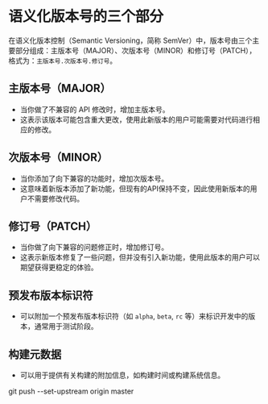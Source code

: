 # 语义化版本号的三个部分

在语义化版本控制（Semantic Versioning，简称 SemVer）中，版本号由三个主要部分组成：主版本号（MAJOR）、次版本号（MINOR）和修订号（PATCH），格式为：`主版本号.次版本号.修订号`。

## 主版本号（MAJOR）
- 当你做了不兼容的 API 修改时，增加主版本号。
- 这表示该版本可能包含重大更改，使用此新版本的用户可能需要对代码进行相应的修改。

## 次版本号（MINOR）
- 当你添加了向下兼容的功能时，增加次版本号。
- 这意味着新版本添加了新功能，但现有的API保持不变，因此使用新版本的用户不需要修改代码。

## 修订号（PATCH）
- 当你做了向下兼容的问题修正时，增加修订号。
- 这表示新版本修复了一些问题，但并没有引入新功能，使用此版本的用户可以期望获得更稳定的体验。

## 预发布版本标识符
- 可以附加一个预发布版本标识符（如 `alpha`, `beta`, `rc` 等）来标识开发中的版本，通常用于测试阶段。

## 构建元数据
- 可以用于提供有关构建的附加信息，如构建时间或构建系统信息。


git push --set-upstream origin master